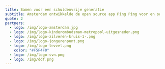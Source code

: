 ```yaml
---
title: Samen voor een schuldenvrije generatie
subtitle: Amsterdam ontwikkelde de open source app Ping Ping voor en samen met jongeren. Zo helpt de gemeente hen vanaf 17-jarige leeftijd stap voor stap op weg naar administratieve en financiële volwassenheid. Ook jouw gemeente kan deze app gebruiken om jongeren een zet richting een schuldenvrije toekomst te bieden. Want samenwerken biedt zoveel voordelen. Voor jongeren, voor gemeenten en voor landelijk opererende instanties.
quote: 2
partners:
  - logo: /img/logo-amsterdam.jpg
  - logo: /img/logo-kinderombudsman-metropool-uitgesneden.png
  - logo: /img/logo-zilveren-kruis-1-.png
  - logo: /img/logo-jongerenpunt.png
  - logo: /img/logo-levvel.png
    color: "#F5F4F0"
  - logo: /img/logo-svn.png
  - logo: /img/ddf.png
---
```

